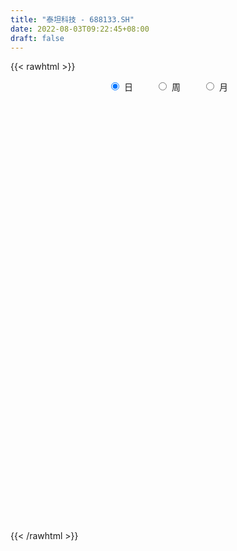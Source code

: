 ```yaml
---
title: "泰坦科技 - 688133.SH"
date: 2022-08-03T09:22:45+08:00
draft: false
---
```

{{< rawhtml >}}
    <div style="text-align: center">
        <label style="padding: 1rem;"><input style="margin-right: .5rem" type="radio" name="period" value="D" checked onclick="period_change(this)">日</label>
        <label style="padding: 1rem;"><input style="margin-right: .5rem" type="radio" name="period" value="W" onclick="period_change(this)">周</label>
        <label style="padding: 1rem;"><input style="margin-right: .5rem" type="radio" name="period" value="M" onclick="period_change(this)">月</label>
    </div>
    <div id="chart" style="height: 700px;"></div> 
    <script type="text/javascript">
        const D_v = [127684.24,75276.68,43482.13,81397.81,50562.95,55203.0,45109.19,31258.19,27812.15,21442.09,48492.81,32459.09,28977.45,23914.48,16537.49,29472.76,21190.18,14490.51,25122.73,18261.24,18624.42,13706.32,13540.6,13989.41,11407.36,16594.63,13225.19,10949.85,7510.53,7069.19,8769.16,12557.53,8395.32,10594.03,11693.26,10702.52,14780.55,10578.01,9833.04,20222.9,12832.75,8083.81,9092.75,9508.28,8067.15,12267.46,14455.11,15653.47,10656.12,9901.99,10483.35,8435.84,6006.61,5083.65,4396.97,6218.49,8107.5,8813.04,5277.53,8840.04,5889.77,4574.26,4622.53,3670.4,3406.87,3354.98,7625.73,7934.87,7144.3,5705.06,6326.52,5531.24,7694.67,9174.89,8321.37,6086.64,6033.68,6614.2,7125.68,5198.55,5880.56,3827.95,4175.34,9181.81,5911.47,5046.9,3872.9,2107.05,3002.77,5412.59,4452.62,2044.3,2839.29,2078.07,1880.55,3695.18,5396.34,3932.35,3487.24,3023.32,2174.42,2169.91,1260.45,2358.3,3489.6,1471.16,9184.64,8260.86,5468.35,4772.9,4668.9,4245.43,4453.82,2752.02,3640.41,2870.99,3242.65,3349.4,4625.73,2593.53,2160.76,6102.45,4293.92,6222.55,2942.03,5803.2,2377.16,2293.99,4694.0,3535.09,3079.53,5681.62,4038.39,4327.18,4949.93,3341.61,5385.03,8044.02,3407.28,7010.73,7372.23,7510.98,5729.32,16337.38,7125.35,7643.53,9051.87,4844.84,5249.87,5677.54,6507.22,5521.24,5630.02,10296.84,8813.35,6789.1,6174.61,6557.37,4436.87,6170.28,6319.3,5516.93,4226.77,4277.8,7460.0,6922.01,19919.41,9269.47,6912.64,5278.78,9861.78,8379.64,6217.24,5759.52,11754.29,13626.52,5704.71,6015.37,11015.28,8984.38,6099.78,8492.67,7352.38,9592.78,7165.4,6743.07,5154.13,4067.98,4275.64,3840.04,5978.1,5369.8,2833.9,3117.67,3248.26,4303.29,7753.73,4328.72,2511.12,4466.32,3404.83,4493.68,4220.23,6032.63,3870.58,4883.36,5576.74,3394.86,4794.89,3792.03,3469.06,2239.57,3558.24,6999.33,2718.29,3285.55,2786.06,2257.01,2169.22,6910.58,6184.15,4902.34,4668.0,3966.02,3701.95,5565.81,6466.15,6475.14,3209.4,2775.59,2532.06,13107.71,7162.12,5629.54,4103.34,3371.86,2463.63,2552.98,3076.52,2966.8,2789.56,6948.83,8725.94,7729.49,6438.05,7686.04,9761.41,10719.82,5760.27,9317.79,8825.05,5020.73,6284.91,14007.27,13599.8,7774.8,6005.04,4431.55,6168.15,6432.15,5295.75,9334.1,9524.29,8584.4,8567.04,6984.77,5491.8,11315.2,6899.01,6151.12,6120.11,8046.23,9070.54,6715.24,7955.66,7697.55,5708.01,5118.29,7705.92,7728.46,8540.04,3596.29,5329.57,3862.38,6341.02,3691.04,2835.06,4856.43,6720.72,6737.83,8643.1,10350.91,5200.22,4555.21,6322.36,2510.59,9542.17,10242.43,13516.09,8799.21,14027.98,8764.48,6611.35,8568.54,6585.05,10524.24,7281.21,6798.68,8341.69,7598.82,5171.77,5112.49,6675.32,9765.27,4530.4,6467.02,3106.14,1477.3,3152.5,5687.42,5873.42,4416.65,3486.01,2925.97,2349.58,2897.54,3410.59,5811.91,5817.64,10342.25,6929.74,5114.19,6984.5,6424.0,5889.37,6398.33,6165.22,7315.81,3333.6,5815.89,3273.29,3468.8,5124.04,3305.89,3522.37,4379.69,3364.82,3647.53,2524.55,3980.93,4263.21,3369.73,4344.4,6299.72,3649.52,8763.56,4909.26,6041.48,5802.2,3939.62,3816.84,4817.94,7387.08,7801.78,5024.85,2946.34,3089.01,4376.25,4161.5,5297.52,3589.75,4302.1,3725.69,2318.98,1638.24,1532.35,1891.75,2136.7,2442.55,2693.67,1357.96,1637.44,5112.63,4597.83,6632.63,6590.25,8862.29,5779.76,7330.88,5122.18,7950.77,4832.6,6005.12,5175.73,6184.19,11227.94,22668.08,9145.02,6284.37,9714.93,5383.48,7261.0,4223.08,6519.68,8720.99,3624.7,9575.81,6749.66,6036.97,3596.81,4165.88,10008.39,9443.04,8059.22,6683.06,4451.67,4876.63,4278.71,5548.71,4830.4,2581.21,3692.49,2463.23,2678.85,3497.73,6006.95,4975.2,6772.04]
const D_histogram = [0.0,-0.2782450142,-0.5720786292,-0.0599785996,0.2534511854,0.9620566889,1.7366982935,2.1271723142,1.9784003853,1.8478409189,2.6847651081,3.5860630498,4.2048923105,4.3953298843,3.9641307449,4.5863865418,4.8494442478,4.4285606512,4.0951252686,3.1864697091,1.9697732596,0.7992602865,-0.008989452,-0.7322223861,-1.5399995913,-1.7275848859,-1.6058486487,-1.5999201917,-1.7602448945,-2.0263973031,-2.4149764156,-2.029891819,-2.1071879264,-1.8266257892,-1.6641611702,-1.2371024603,0.1141685053,1.0903852706,1.6119392985,1.1538011676,0.9492198052,0.3964772185,-0.1013542215,-0.2984858491,-0.4231275355,-0.9326247886,-1.7763994644,-2.6499475288,-3.3690708156,-3.7807394694,-3.5687291657,-3.09387167,-2.8045979303,-2.4279036344,-1.9570222439,-1.363090822,-1.3722786552,-0.7462851697,-0.2606374445,0.1791884134,0.1500998629,-0.1136383184,-0.0113116153,-0.2758324549,-0.3952211292,-0.2645983936,0.4261916656,0.8635609862,0.9429730225,1.1522820319,1.5040760063,1.6425093607,2.5934768528,2.021529607,1.0654267011,0.5690893418,0.5822042794,-0.1837678855,-0.1817578863,-0.4568746722,-0.9189437205,-1.0889679605,-0.8118312939,-0.4311118643,0.0734134338,0.0552016802,-0.1258112599,-0.1840235559,-0.2447587385,0.2148659059,0.042405581,-0.0680129995,0.0438114285,0.0732678888,0.1068224513,0.4472679556,1.0881977777,0.89157456,0.3997118515,0.2658714119,-0.0596303776,-0.308096725,-0.5175258774,-0.6411895026,-0.5161671499,-0.3695623539,0.6969577104,1.6686396654,2.344258248,2.534450248,2.3695398517,1.8953194615,1.4015697295,0.7012880432,0.5767531451,0.368384438,0.9101691173,1.1424403256,1.2189032542,0.9362896529,0.932690929,0.8639962986,1.0056597443,0.5744788639,-0.0432080183,-1.0931208701,-1.3442668278,-1.8583836806,-0.6898883964,-0.4039621503,-0.2998224044,0.1272194969,0.3312845537,1.0899629141,1.7232374985,2.1999432137,3.4183455359,3.3815569019,2.9587786809,3.1397565488,2.2549125978,2.2500128019,2.5039559123,0.3311802804,-0.786746337,-0.8014876837,-0.2019464364,-0.4060058477,-0.361839182,-0.1667706885,0.6191085129,1.2240614794,1.1871621513,2.247544057,2.9132502053,4.0194798297,5.2504301257,5.4300662286,4.6673135003,4.0509746083,4.7696753172,4.5465095842,4.26849036,4.2966164161,2.3374750907,2.0119388833,-1.6550974921,-2.1808361172,-3.0791566094,-3.9660799176,-3.7571182306,-4.6314172317,-4.3228932015,-4.9507038171,-6.5813216797,-8.2154186543,-8.1971785503,-7.2327724001,-7.4286463783,-7.9346361113,-8.078573269,-7.0027871537,-5.08295863,-2.1673043176,-1.8118338295,-0.9159520345,0.2476078919,1.4771780745,2.0299973243,1.6310870091,2.6752267677,1.8526732593,1.2857674067,0.5268072466,0.4556974383,-0.2977629686,-2.2587881897,-2.5470566146,-2.8061846421,-2.2625326388,-1.6308964871,-0.3104423166,0.3323707179,0.5798142188,0.1490636763,-1.1599664403,-2.5040489186,-3.333171747,-4.5230081923,-4.8662281095,-3.9273059606,-3.2276062284,-3.3262008601,-1.8096093328,-0.7772475537,-0.959085784,-0.798960795,-0.8095116548,-0.7293586443,-1.9746314944,-2.5360438422,-3.1773418515,-2.949081709,-2.8058185119,-2.8311784373,-3.2422634954,-1.6376612411,-1.3823334704,-1.4468705162,-1.0715023814,-0.3514916027,-1.0248757625,-0.9047121084,-1.1912342733,-0.7461720649,-0.5795931751,-0.5509393768,-0.2726616427,0.2648955355,0.6515538796,0.6602250437,0.1122098573,1.0153249114,1.3628475894,1.535455686,2.0887658867,3.5355192285,3.4532150607,3.3062475669,2.8176996517,3.1974464066,3.18865621,3.4445403305,4.1966878404,4.4495449835,4.315005864,3.3956130048,2.7892814433,2.8532363804,2.320415448,1.9977850611,2.7478045064,3.2196255519,3.3312048435,2.6738633126,1.5533691109,0.7657547111,0.1816532959,-0.2319210538,-1.0046086248,-1.4681901288,-1.7116582809,-1.9568527064,-2.0971090139,-1.8524969759,-2.1665966984,-1.90582427,-2.0247717279,-2.2898215344,-1.7466483866,-1.0972758578,-0.7402644971,-1.0608834909,-1.1979656804,-0.7116781214,-0.275911941,-0.1390861351,0.3587276813,0.3290047625,-0.1881893354,-0.7919268422,-1.7029955124,-2.1392117495,-2.4013046721,-2.2025580427,-2.2194187927,-2.3450540457,-2.5658649649,-2.8901717064,-2.832648532,-2.8852727254,-2.9561189062,-2.6839576008,-2.766551153,-2.4603387404,-2.2769773966,-1.8438254601,-1.4028017425,-1.2633073788,-1.1225950898,-0.9763645286,-0.8295628303,-0.2823276584,1.0960303031,1.8420475322,2.7610695587,3.171824333,3.1765331164,3.0832647314,3.3450919289,2.8157719303,2.680464716,2.8333059163,2.501342924,2.2390611919,1.711926503,1.2052535992,0.4595270524,-0.3016241516,-1.177359239,-1.3634790597,-1.494422964,-1.6551799515,-1.8364634512,-1.5440348298,-0.6486910864,0.2146924145,0.6032233122,0.7496028713,1.2900383828,1.4399219439,1.3772721029,1.0303077061,0.7054136695,0.9464831618,1.2951968453,1.2734183147,0.8293996222,0.4554595299,-0.1431716675,-0.879007115,-1.2052424403,-1.1042898713,-0.3745987231,-0.144657292,0.7711982865,1.4800806774,2.0780525219,2.0624362063,1.6666489393,0.7017208097,0.4201382959,0.6234248509,-0.147602034,-0.0749935356,0.33959725,0.4827121237,0.7923221996,1.0663603706,1.4436201662,1.5746927284,1.7726579381,1.9821778381,1.9856040726,1.5871154001,1.2858381797,1.2517214999,1.0802193178,0.3371007658,-0.2436471327,-0.6022804364,-0.9304354266,-0.3905344934,0.2761087576,0.7198579548,1.3953064015,2.0216760401,2.028456277,1.8557003608,1.1112868802,0.4349859761,-0.1679909545,-0.459445257,-0.6803545636,-0.4865376196,0.3066148613,1.4848343525,1.8405114965,1.8869003641,1.8992650257,1.7985349663,1.739143273,1.4731530983,1.1527128691,1.3005202694,0.9850752653,1.4522986342,1.4633063141,1.2610358232,0.8051805768,0.4894134952,-0.5214704532,-1.6490161385,-2.5404807088,-2.5032923503,-2.7852207657,-2.8797247673,-2.7807814058,-2.3360759725,-1.7385900932,-1.4798596839,-1.6019126226,-1.6098830326,-1.5320508264,-1.2938137665,-1.5970110174,-1.6175960465,-1.8187636107]
const D_fast = [0.0,-0.3478062678,-0.7846595401,-0.2875541604,0.089238421,1.0383580968,2.2471742747,3.1694413739,3.5152695414,3.8466703046,5.3547857709,7.1525994751,8.8226518133,10.1119218583,10.6717554051,12.4406078374,13.9160266053,14.6022831716,15.2926291062,15.1805909739,14.4563378393,13.4856399379,12.6751428364,11.7688543057,10.5760772027,9.9565956866,9.6768697617,9.2828181708,8.6824322443,7.90968051,6.9173572935,6.7949689354,6.1908758464,6.0147815363,5.7612058627,5.8789889576,7.2588020495,8.5076151324,9.432153985,9.262466146,9.2951897349,8.8415664529,8.3183964575,8.0466433676,7.8162197972,7.073566347,5.7856918051,4.2496568586,2.6882658678,1.3314123467,0.651240359,0.3526299371,-0.0592458057,-0.2895274185,-0.3079015889,-0.0547428725,-0.4070003696,0.0324218235,0.4529101877,0.9375331489,0.9459695641,0.6538218032,0.7533206024,0.4198416491,0.2016476925,0.2661208298,1.0634588053,1.7167183725,2.0318736644,2.5292531818,3.2570661578,3.8061268523,5.4054635576,5.3388987136,4.6491524829,4.2950874591,4.4537534665,3.6418393302,3.5984098579,3.209074404,2.5172694255,2.0750031954,2.1491820385,2.422123502,2.9450021586,2.9405908251,2.72812507,2.6239068851,2.5019820178,3.0153231387,2.8534642091,2.7260423786,2.8488196638,2.8965930962,2.9568532715,3.4091157648,4.3220950314,4.3483654536,3.9564307079,3.8890581214,3.5486487374,3.2231582088,2.8843475871,2.6003865862,2.5963671515,2.650581359,3.8913408509,5.2801827222,6.5418658668,7.3656704289,7.7931449954,7.7927544707,7.649397171,7.1244374955,7.1440908837,7.027818286,7.7971452447,8.3150265344,8.6962152765,8.6476740885,8.8772480969,9.0245525411,9.4176309228,9.1300697584,8.5015808716,7.1783878023,6.5911751376,5.6124623646,6.6084855497,6.7934212583,6.8226054031,7.2814521786,7.5683383739,8.5995074628,9.6635914218,10.6902829404,12.7632716465,13.571872238,13.8887886873,14.8547056924,14.5335898908,15.0911932954,15.9711253839,13.8811448221,12.5665316205,12.3514183529,12.900472991,12.5949121179,12.548618988,12.7019948094,13.642651139,14.5536194753,14.813510685,16.435778605,17.8297973047,19.9408968864,22.4844547139,24.021607374,24.4256830208,24.8220877808,26.733207319,27.646668982,28.4357723479,29.538052508,28.1632799553,28.3407284687,24.2599177202,23.1889700658,21.5208604213,19.6424171337,18.9120992631,16.879945954,16.1077466838,14.242260114,10.9663118315,7.2783601932,5.2473056596,4.4035187098,2.3504831371,-0.1391656237,-2.3027460987,-2.9776567718,-2.3285679057,0.0452603274,-0.0522276419,0.6146661444,1.8401280438,3.4389927451,4.4993113259,4.508172763,6.2211192136,5.86173402,5.6162700191,4.9890116706,5.0318262218,4.2039250728,1.6782028043,0.7531702257,-0.2075039624,-0.2294851187,-0.0055730888,1.2372705026,1.9631762166,2.3555732721,1.9620886487,0.3630669221,-1.6070277859,-3.269443551,-5.5900320444,-7.1498089889,-7.1927133302,-7.2999151551,-8.2300600018,-7.1658708077,-6.327820917,-6.7494305934,-6.7890458031,-7.0019745765,-7.1041612272,-8.8430919509,-10.0385152592,-11.4741487315,-11.9831590162,-12.541350447,-13.2745049818,-14.4961559138,-13.3009689698,-13.3912245667,-13.8174792415,-13.709986702,-13.077848824,-14.0074519244,-14.1134662974,-14.6977970307,-14.4392778385,-14.4175972424,-14.5266782884,-14.3165659649,-13.7127849028,-13.1632380888,-12.9895106638,-13.5094733859,-12.352527104,-11.6642925286,-11.1078205105,-10.0323188381,-7.7016856892,-6.9206860918,-6.2410916939,-6.0252146962,-4.8461063396,-4.0577324837,-2.9407132806,-1.1393938105,0.2258495784,1.1700619249,1.0995723169,1.1905611162,1.9678251484,2.015108078,2.1919239564,3.6288945283,4.9056219618,5.8500024643,5.8611267615,5.1289748376,4.5327991155,3.9941110243,3.5225564112,2.498716684,1.6680876478,0.9967049254,0.2622973233,-0.4022362376,-0.6207484436,-1.4764973407,-1.6921809798,-2.3173213697,-3.1548265598,-3.0483155086,-2.6732619442,-2.5013167078,-3.0871565743,-3.523730184,-3.2153621553,-2.8485739601,-2.746519688,-2.1590239513,-2.1064956795,-2.6707371112,-3.4724563285,-4.8092738768,-5.7802930514,-6.642712142,-6.9946050233,-7.5663204714,-8.2782192358,-9.1404963962,-10.1873460644,-10.837985023,-11.6119273977,-12.421803305,-12.8206313999,-13.5948627403,-13.9037350128,-14.2896180181,-14.3174224466,-14.2270991647,-14.4034316457,-14.5433681291,-14.6412287001,-14.7018177093,-14.2251644521,-12.5727989148,-11.3662698026,-9.7569803864,-8.5532695289,-7.7544274664,-7.0768796686,-5.9787794888,-5.8041565048,-5.2693475401,-4.4081798607,-4.1148071221,-3.8173235562,-3.9164766193,-4.1218361233,-4.752680907,-5.5892381489,-6.7593130461,-7.2863026317,-7.7908522771,-8.3654042524,-9.0058036149,-9.099383701,-8.3662127291,-7.4491561246,-6.9098193988,-6.576039122,-5.7130940148,-5.2032299677,-4.921561783,-5.0109492533,-5.1594898724,-4.6817995898,-4.0092866949,-3.7127106468,-3.9493794337,-4.2094546436,-4.8438787579,-5.7994659842,-6.4270119194,-6.6021318184,-5.9660903509,-5.7723132428,-4.6636580927,-3.5847555324,-2.4672705574,-1.9672778214,-1.9464028536,-2.7359007808,-2.9124487206,-2.5533059529,-3.3612333463,-3.3073732318,-2.8078831337,-2.5440902291,-2.0363996033,-1.4957713397,-0.7576065025,-0.2328607583,0.408268936,1.1133332956,1.6131605482,1.6114507257,1.6316330502,1.9104467455,2.0089993928,1.3501560322,0.7084963505,0.1992929378,-0.3614709091,0.0807964007,0.8164668412,1.4401805271,2.4644555741,3.5962442227,4.1101385289,4.4013077029,3.9347159423,3.3671615323,2.7221868631,2.3158712463,1.9248732988,1.9970558379,2.8668620342,4.4162901135,5.2320951316,5.7502090902,6.2373900083,6.5862936904,6.9616878153,7.0639859153,7.0317239034,7.5046613709,7.4354851832,8.2657832106,8.642617469,8.755605934,8.5010458317,8.3076321239,7.1663805623,5.6265808423,4.0999960949,3.5113613657,2.5331277589,1.7186925655,1.1224405756,0.9831270157,1.1459653717,1.0347308601,0.5121997657,0.1017585975,-0.2034219029,-0.2886382846,-0.9910882899,-1.4160723306,-2.0719307975]
const D_slow = [0.0,-0.0695612536,-0.2125809109,-0.2275755608,-0.1642127644,0.0763014078,0.5104759812,1.0422690597,1.5368691561,1.9988293858,2.6700206628,3.5665364253,4.6177595029,5.716591974,6.7076246602,7.8542212956,9.0665823576,10.1737225204,11.1975038375,11.9941212648,12.4865645797,12.6863796513,12.6841322883,12.5010766918,12.116076794,11.6841805725,11.2827184104,10.8827383624,10.4426771388,9.936077813,9.3323337091,8.8248607544,8.2980637728,7.8414073255,7.4253670329,7.1160914179,7.1446335442,7.4172298618,7.8202146865,8.1086649784,8.3459699297,8.4450892343,8.4197506789,8.3451292167,8.2393473328,8.0061911356,7.5620912695,6.8996043873,6.0573366834,5.1121518161,4.2199695247,3.4465016072,2.7453521246,2.138376216,1.649120655,1.3083479495,0.9652782857,0.7787069933,0.7135476321,0.7583447355,0.7958697012,0.7674601216,0.7646322178,0.695674104,0.5968688217,0.5307192233,0.6372671397,0.8531573863,1.0889006419,1.3769711499,1.7529901515,2.1636174916,2.8119867048,3.3173691066,3.5837257819,3.7259981173,3.8715491871,3.8256072158,3.7801677442,3.6659490762,3.436213146,3.1639711559,2.9610133324,2.8532353663,2.8715887248,2.8853891448,2.8539363299,2.8079304409,2.7467407563,2.8004572328,2.811058628,2.7940553781,2.8050082353,2.8233252075,2.8500308203,2.9618478092,3.2338972536,3.4567908936,3.5567188565,3.6231867095,3.608279115,3.5312549338,3.4018734644,3.2415760888,3.1125343013,3.0201437129,3.1943831405,3.6115430568,4.1976076188,4.8312201808,5.4236051437,5.8974350091,6.2478274415,6.4231494523,6.5673377386,6.6594338481,6.8869761274,7.1725862088,7.4773120223,7.7113844356,7.9445571678,8.1605562425,8.4119711785,8.5555908945,8.5447888899,8.2715086724,7.9354419654,7.4708460453,7.2983739462,7.1973834086,7.1224278075,7.1542326817,7.2370538201,7.5095445487,7.9403539233,8.4903397267,9.3449261107,10.1903153361,10.9300100064,11.7149491436,12.278677293,12.8411804935,13.4671694716,13.5499645417,13.3532779575,13.1529060365,13.1024194274,13.0009179655,12.91045817,12.8687654979,13.0235426261,13.329557996,13.6263485338,14.188234548,14.9165470994,15.9214170568,17.2340245882,18.5915411453,19.7583695204,20.7711131725,21.9635320018,23.1001593979,24.1672819879,25.2414360919,25.8258048646,26.3287895854,25.9150152124,25.369806183,24.6000170307,23.6084970513,22.6692174937,21.5113631857,20.4306398853,19.1929639311,17.5476335111,15.4937788476,13.44448421,11.6362911099,9.7791295154,7.7954704876,5.7758271703,4.0251303819,2.7543907244,2.212564645,1.7596061876,1.530618179,1.5925201519,1.9618146706,2.4693140016,2.8770857539,3.5458924458,4.0090607607,4.3305026123,4.462204424,4.5761287836,4.5016880414,3.936990994,3.3002268403,2.5986806798,2.0330475201,1.6253233983,1.5477128192,1.6308054987,1.7757590534,1.8130249724,1.5230333624,0.8970211327,0.063728196,-1.0670238521,-2.2835808795,-3.2654073696,-4.0723089267,-4.9038591417,-5.3562614749,-5.5505733633,-5.7903448093,-5.9900850081,-6.1924629218,-6.3748025829,-6.8684604565,-7.502471417,-8.2968068799,-9.0340773072,-9.7355319352,-10.4433265445,-11.2538924183,-11.6633077286,-12.0088910962,-12.3706087253,-12.6384843206,-12.7263572213,-12.9825761619,-13.208754189,-13.5065627574,-13.6931057736,-13.8380040674,-13.9757389116,-14.0439043222,-13.9776804383,-13.8147919684,-13.6497357075,-13.6216832432,-13.3678520153,-13.027140118,-12.6432761965,-12.1210847248,-11.2372049177,-10.3739011525,-9.5473392608,-8.8429143479,-8.0435527462,-7.2463886937,-6.3852536111,-5.336081651,-4.2236954051,-3.1449439391,-2.2960406879,-1.5987203271,-0.885411232,-0.30530737,0.1941388953,0.8810900219,1.6859964099,2.5187976208,3.1872634489,3.5756057267,3.7670444044,3.8124577284,3.7544774649,3.5033253088,3.1362777766,2.7083632063,2.2191500297,1.6948727763,1.2317485323,0.6900993577,0.2136432902,-0.2925496418,-0.8650050254,-1.301667122,-1.5759860865,-1.7610522107,-2.0262730835,-2.3257645036,-2.5036840339,-2.5726620192,-2.6074335529,-2.5177516326,-2.435500442,-2.4825477758,-2.6805294864,-3.1062783644,-3.6410813018,-4.2414074699,-4.7920469805,-5.3469016787,-5.9331651901,-6.5746314313,-7.297174358,-8.005336491,-8.7266546723,-9.4656843989,-10.1366737991,-10.8283115873,-11.4433962724,-12.0126406215,-12.4735969866,-12.8242974222,-13.1401242669,-13.4207730393,-13.6648641715,-13.8722548791,-13.9428367937,-13.6688292179,-13.2083173348,-12.5180499452,-11.7250938619,-10.9309605828,-10.1601444,-9.3238714177,-8.6199284352,-7.9498122561,-7.2414857771,-6.6161500461,-6.0563847481,-5.6284031223,-5.3270897225,-5.2122079594,-5.2876139973,-5.5819538071,-5.922823572,-6.296429313,-6.7102243009,-7.1693401637,-7.5553488712,-7.7175216427,-7.6638485391,-7.5130427111,-7.3256419932,-7.0031323976,-6.6431519116,-6.2988338859,-6.0412569593,-5.864903542,-5.6282827515,-5.3044835402,-4.9861289615,-4.778779056,-4.6649141735,-4.7007070904,-4.9204588691,-5.2217694792,-5.497841947,-5.5914916278,-5.6276559508,-5.4348563792,-5.0648362098,-4.5453230793,-4.0297140278,-3.6130517929,-3.4376215905,-3.3325870165,-3.1767308038,-3.2136313123,-3.2323796962,-3.1474803837,-3.0268023528,-2.8287218029,-2.5621317103,-2.2012266687,-1.8075534866,-1.3643890021,-0.8688445426,-0.3724435244,0.0243353256,0.3457948705,0.6587252455,0.928780075,1.0130552664,0.9521434832,0.8015733742,0.5689645175,0.4713308941,0.5403580835,0.7203225723,1.0691491726,1.5745681826,2.0816822519,2.5456073421,2.8234290621,2.9321755562,2.8901778176,2.7753165033,2.6052278624,2.4835934575,2.5602471728,2.931455761,3.3915836351,3.8633087261,4.3381249826,4.7877587241,5.2225445424,5.590832817,5.8790110342,6.2041411016,6.4504099179,6.8134845764,7.179311155,7.4945701108,7.695865255,7.8182186288,7.6878510155,7.2755969808,6.6404768036,6.0146537161,5.3183485246,4.5984173328,3.9032219814,3.3192029882,2.8845554649,2.5145905439,2.1141123883,1.7116416301,1.3286289235,1.0051754819,0.6059227275,0.2015237159,-0.2531671868]
const D_data = [['2020-10-30', 63.38, 66.06, 63.0, 72.88],['2020-11-02', 64.51, 61.7, 60.58, 69.8],['2020-11-03', 60.0, 59.59, 57.52, 61.5],['2020-11-04', 60.33, 70.0, 60.33, 70.0],['2020-11-05', 69.5, 69.8, 67.9, 71.97],['2020-11-06', 70.1, 78.01, 68.3, 79.5],['2020-11-09', 81.0, 83.99, 79.88, 88.99],['2020-11-10', 81.0, 84.0, 80.5, 87.99],['2020-11-11', 83.0, 79.73, 78.0, 84.14],['2020-11-12', 79.93, 80.99, 76.66, 82.12],['2020-11-13', 82.28, 97.19, 82.28, 97.19],['2020-11-16', 97.22, 105.68, 97.22, 110.88],['2020-11-17', 105.77, 109.98, 101.9, 111.96],['2020-11-18', 112.0, 111.0, 105.17, 122.0],['2020-11-19', 107.06, 106.8, 103.5, 111.54],['2020-11-20', 106.19, 125.0, 106.19, 128.0],['2020-11-23', 125.9, 127.9, 116.0, 131.19],['2020-11-24', 126.0, 124.0, 120.58, 126.32],['2020-11-25', 122.5, 128.0, 120.12, 140.41],['2020-11-26', 129.97, 122.0, 116.66, 130.8],['2020-11-27', 121.99, 116.19, 110.12, 121.99],['2020-11-30', 113.57, 113.2, 109.0, 116.99],['2020-12-01', 113.0, 114.5, 109.08, 117.99],['2020-12-02', 113.5, 112.91, 108.87, 114.98],['2020-12-03', 110.84, 108.54, 107.01, 111.9],['2020-12-04', 108.54, 114.0, 108.35, 119.2],['2020-12-07', 112.99, 118.0, 106.8, 119.65],['2020-12-08', 117.5, 117.19, 114.3, 124.96],['2020-12-09', 117.89, 114.86, 112.94, 117.89],['2020-12-10', 112.0, 112.31, 112.0, 119.96],['2020-12-11', 110.0, 108.59, 107.6, 113.87],['2020-12-14', 108.87, 117.79, 105.48, 118.37],['2020-12-15', 117.1, 112.39, 112.21, 117.7],['2020-12-16', 111.8, 117.0, 110.5, 121.21],['2020-12-17', 117.9, 116.41, 115.01, 121.8],['2020-12-18', 114.0, 121.2, 114.0, 123.88],['2020-12-21', 121.33, 138.18, 121.33, 139.99],['2020-12-22', 137.5, 141.32, 133.0, 142.0],['2020-12-23', 141.99, 141.86, 136.88, 144.85],['2020-12-24', 141.8, 132.0, 119.22, 151.92],['2020-12-25', 126.02, 135.4, 126.02, 137.0],['2020-12-28', 135.35, 130.72, 126.33, 138.0],['2020-12-29', 133.98, 129.88, 123.21, 137.95],['2020-12-30', 129.82, 132.8, 126.1, 136.0],['2020-12-31', 130.7, 133.73, 130.0, 139.03],['2021-01-04', 135.92, 127.8, 126.15, 135.93],['2021-01-05', 125.28, 119.96, 115.0, 128.9],['2021-01-06', 121.16, 114.18, 112.51, 121.3],['2021-01-07', 115.0, 110.3, 110.1, 117.99],['2021-01-08', 110.9, 109.01, 108.88, 114.19],['2021-01-11', 109.4, 114.0, 107.0, 114.0],['2021-01-12', 114.0, 117.03, 114.0, 121.85],['2021-01-13', 115.56, 114.85, 113.0, 121.0],['2021-01-14', 114.85, 116.0, 107.0, 116.63],['2021-01-15', 114.09, 117.99, 111.0, 119.06],['2021-01-18', 120.0, 121.3, 118.02, 126.8],['2021-01-19', 122.88, 114.39, 113.64, 122.88],['2021-01-20', 113.77, 123.3, 113.33, 123.5],['2021-01-21', 123.19, 124.26, 120.0, 126.68],['2021-01-22', 124.2, 126.27, 116.96, 126.45],['2021-01-25', 125.61, 121.75, 120.58, 127.0],['2021-01-26', 121.68, 118.14, 115.63, 121.68],['2021-01-27', 119.97, 122.35, 114.0, 123.77],['2021-01-28', 118.7, 117.3, 117.06, 121.76],['2021-01-29', 119.6, 117.9, 115.27, 122.0],['2021-02-01', 117.5, 120.88, 115.11, 121.9],['2021-02-02', 121.5, 130.28, 120.1, 135.0],['2021-02-03', 129.0, 130.79, 128.0, 137.77],['2021-02-04', 128.1, 128.57, 123.1, 130.49],['2021-02-05', 125.88, 132.0, 125.88, 136.88],['2021-02-08', 131.0, 136.6, 126.0, 136.6],['2021-02-09', 138.88, 136.8, 133.67, 141.0],['2021-02-10', 136.0, 152.0, 134.13, 152.16],['2021-02-18', 150.98, 136.23, 134.2, 151.89],['2021-02-19', 135.98, 129.0, 123.95, 136.49],['2021-02-22', 130.98, 132.0, 126.0, 139.59],['2021-02-23', 131.65, 138.08, 128.0, 142.0],['2021-02-24', 137.59, 126.98, 126.51, 141.5],['2021-02-25', 129.29, 134.93, 128.8, 141.41],['2021-02-26', 131.99, 130.99, 127.02, 137.37],['2021-03-01', 131.09, 126.6, 124.5, 132.5],['2021-03-02', 126.0, 128.21, 125.27, 131.65],['2021-03-03', 128.21, 133.78, 127.61, 136.36],['2021-03-04', 131.36, 136.78, 128.7, 137.8],['2021-03-05', 136.78, 141.0, 130.0, 142.45],['2021-03-08', 144.0, 136.23, 135.1, 144.74],['2021-03-09', 137.97, 134.03, 130.12, 139.2],['2021-03-10', 135.0, 135.2, 131.01, 137.99],['2021-03-11', 138.15, 135.07, 133.07, 138.15],['2021-03-12', 138.0, 143.06, 133.34, 144.44],['2021-03-15', 142.71, 136.42, 136.38, 146.01],['2021-03-16', 136.78, 136.82, 135.0, 137.98],['2021-03-17', 136.82, 140.0, 133.33, 140.33],['2021-03-18', 138.14, 139.8, 138.14, 142.33],['2021-03-19', 139.47, 140.5, 137.47, 143.79],['2021-03-22', 141.68, 146.0, 138.35, 149.66],['2021-03-23', 145.0, 153.49, 145.0, 157.0],['2021-03-24', 152.61, 145.47, 145.33, 153.88],['2021-03-25', 144.0, 140.92, 139.0, 149.6],['2021-03-26', 140.99, 144.49, 140.18, 147.0],['2021-03-29', 143.11, 141.44, 140.75, 145.5],['2021-03-30', 140.88, 141.21, 140.18, 146.05],['2021-03-31', 141.2, 140.62, 138.97, 143.4],['2021-04-01', 139.31, 140.8, 137.68, 141.51],['2021-04-02', 139.5, 143.91, 139.5, 149.77],['2021-04-06', 144.98, 145.0, 142.52, 145.99],['2021-04-07', 145.99, 160.4, 145.02, 160.4],['2021-04-08', 160.28, 166.18, 158.0, 170.0],['2021-04-09', 167.79, 169.11, 161.99, 169.9],['2021-04-12', 169.34, 167.98, 165.77, 172.46],['2021-04-13', 162.57, 166.3, 162.57, 171.57],['2021-04-14', 168.79, 163.21, 163.0, 171.93],['2021-04-15', 162.35, 162.53, 159.88, 165.13],['2021-04-16', 160.85, 158.45, 158.0, 163.8],['2021-04-19', 160.0, 164.87, 156.1, 167.49],['2021-04-20', 163.31, 164.24, 162.14, 170.88],['2021-04-21', 164.24, 176.03, 163.32, 177.3],['2021-04-22', 177.0, 176.08, 172.0, 179.99],['2021-04-23', 176.08, 176.96, 175.0, 184.79],['2021-04-26', 175.61, 173.85, 171.41, 182.54],['2021-04-27', 169.99, 178.44, 169.99, 180.0],['2021-04-28', 177.2, 179.3, 153.81, 182.39],['2021-04-29', 177.0, 184.07, 177.0, 188.88],['2021-04-30', 183.18, 177.95, 174.99, 186.49],['2021-05-06', 176.0, 174.2, 173.6, 181.16],['2021-05-07', 174.5, 165.0, 165.0, 176.91],['2021-05-10', 165.24, 171.66, 163.23, 171.99],['2021-05-11', 171.0, 166.1, 166.01, 172.06],['2021-05-12', 164.0, 189.0, 163.0, 189.94],['2021-05-13', 185.2, 182.48, 181.34, 190.5],['2021-05-14', 182.5, 182.0, 178.95, 184.51],['2021-05-17', 183.0, 188.44, 181.01, 193.68],['2021-05-18', 189.38, 188.57, 186.0, 194.89],['2021-05-19', 189.8, 199.76, 187.0, 202.01],['2021-05-20', 198.0, 204.2, 197.78, 212.87],['2021-05-21', 204.99, 208.0, 200.23, 211.6],['2021-05-24', 211.11, 225.43, 202.0, 225.5],['2021-05-25', 227.0, 217.03, 210.4, 232.5],['2021-05-26', 214.99, 215.0, 212.5, 219.49],['2021-05-27', 215.2, 225.98, 208.38, 232.98],['2021-05-28', 223.7, 214.59, 209.0, 233.0],['2021-05-31', 217.0, 226.81, 211.16, 228.88],['2021-06-01', 230.0, 234.52, 225.05, 240.39],['2021-06-02', 234.6, 201.96, 198.15, 236.01],['2021-06-03', 203.9, 207.99, 195.58, 210.2],['2021-06-04', 207.6, 220.0, 206.94, 225.0],['2021-06-07', 219.8, 230.76, 217.8, 236.8],['2021-06-08', 232.44, 223.38, 220.7, 233.95],['2021-06-09', 226.93, 227.6, 219.0, 232.0],['2021-06-10', 228.06, 231.77, 219.3, 234.5],['2021-06-11', 231.77, 243.87, 229.0, 248.5],['2021-06-15', 245.0, 248.0, 240.0, 251.0],['2021-06-16', 248.0, 244.39, 236.0, 251.0],['2021-06-17', 245.0, 264.29, 244.25, 269.99],['2021-06-18', 264.95, 268.18, 261.1, 280.25],['2021-06-21', 268.91, 283.5, 265.18, 287.5],['2021-06-22', 283.8, 297.5, 277.11, 300.0],['2021-06-23', 297.81, 295.0, 285.0, 300.26],['2021-06-24', 299.0, 288.4, 286.5, 299.0],['2021-06-25', 287.43, 292.89, 280.0, 298.78],['2021-06-28', 292.0, 316.5, 290.14, 318.0],['2021-06-29', 315.63, 313.0, 306.49, 328.75],['2021-06-30', 315.35, 317.87, 314.0, 330.0],['2021-07-01', 320.0, 328.0, 306.0, 334.98],['2021-07-02', 326.41, 304.16, 304.0, 327.98],['2021-07-05', 303.0, 323.91, 299.22, 331.97],['2021-07-06', 323.91, 275.06, 260.31, 325.5],['2021-07-07', 273.5, 305.18, 273.5, 310.0],['2021-07-08', 304.05, 298.1, 296.0, 319.0],['2021-07-09', 293.83, 294.01, 287.17, 307.77],['2021-07-12', 299.5, 306.11, 276.31, 307.0],['2021-07-13', 308.14, 290.51, 290.0, 309.9],['2021-07-14', 289.2, 303.2, 282.78, 308.0],['2021-07-15', 299.12, 289.7, 286.01, 300.76],['2021-07-16', 289.7, 268.99, 265.0, 290.2],['2021-07-19', 267.5, 256.5, 246.0, 272.85],['2021-07-20', 256.64, 268.3, 254.02, 269.88],['2021-07-21', 269.95, 278.42, 263.49, 281.97],['2021-07-22', 277.34, 261.6, 253.29, 277.34],['2021-07-23', 251.35, 250.89, 244.0, 266.77],['2021-07-26', 245.0, 248.2, 236.0, 258.88],['2021-07-27', 249.96, 260.66, 246.91, 276.0],['2021-07-28', 258.0, 275.0, 250.0, 285.0],['2021-07-29', 275.1, 298.05, 271.78, 300.0],['2021-07-30', 297.0, 273.52, 271.28, 302.8],['2021-08-02', 271.0, 282.83, 259.8, 288.8],['2021-08-03', 281.0, 291.73, 271.03, 296.67],['2021-08-04', 289.98, 300.0, 286.0, 301.66],['2021-08-05', 291.11, 298.08, 288.0, 311.96],['2021-08-06', 302.0, 288.42, 282.24, 307.14],['2021-08-09', 285.6, 310.45, 282.0, 313.87],['2021-08-10', 318.8, 290.01, 285.1, 318.8],['2021-08-11', 285.62, 291.3, 280.01, 294.33],['2021-08-12', 285.01, 286.65, 282.13, 290.99],['2021-08-13', 285.91, 294.06, 280.01, 298.0],['2021-08-16', 294.05, 283.98, 276.8, 295.0],['2021-08-17', 285.0, 261.05, 260.01, 287.68],['2021-08-18', 260.93, 274.5, 260.93, 275.28],['2021-08-19', 271.17, 271.65, 265.69, 276.62],['2021-08-20', 268.0, 280.78, 258.0, 281.5],['2021-08-23', 280.68, 283.77, 271.75, 289.9],['2021-08-24', 278.85, 297.15, 278.85, 303.85],['2021-08-25', 298.0, 294.22, 277.46, 299.5],['2021-08-26', 290.0, 292.29, 285.0, 305.0],['2021-08-27', 290.73, 283.84, 281.03, 299.47],['2021-08-30', 281.36, 267.94, 262.37, 283.5],['2021-08-31', 266.8, 259.0, 253.02, 269.99],['2021-09-01', 258.06, 257.28, 250.0, 259.9],['2021-09-02', 254.88, 244.05, 241.23, 260.34],['2021-09-03', 240.0, 246.49, 239.0, 253.92],['2021-09-06', 250.5, 260.25, 242.89, 265.86],['2021-09-07', 259.31, 258.3, 255.84, 270.0],['2021-09-08', 262.9, 246.65, 243.39, 263.0],['2021-09-09', 244.5, 267.95, 243.5, 270.0],['2021-09-10', 267.75, 266.98, 260.84, 272.0],['2021-09-13', 267.37, 252.56, 250.0, 269.88],['2021-09-14', 253.64, 255.24, 248.56, 268.88],['2021-09-15', 254.47, 251.99, 248.37, 258.95],['2021-09-16', 251.0, 251.8, 241.0, 253.99],['2021-09-17', 244.11, 229.99, 229.99, 254.05],['2021-09-22', 229.0, 230.82, 227.69, 240.0],['2021-09-23', 231.74, 223.13, 223.0, 235.4],['2021-09-24', 223.75, 229.21, 221.49, 232.9],['2021-09-27', 229.23, 225.5, 223.03, 232.58],['2021-09-28', 223.0, 220.0, 217.0, 227.76],['2021-09-29', 218.66, 209.99, 207.0, 222.98],['2021-09-30', 208.58, 234.9, 208.58, 239.96],['2021-10-08', 236.02, 220.13, 215.31, 245.79],['2021-10-11', 216.0, 213.76, 212.2, 224.61],['2021-10-12', 209.0, 217.32, 209.0, 218.79],['2021-10-13', 212.01, 222.23, 212.01, 224.97],['2021-10-14', 223.88, 202.5, 196.31, 224.36],['2021-10-15', 200.79, 208.3, 196.08, 214.0],['2021-10-18', 209.1, 200.0, 197.5, 211.69],['2021-10-19', 202.23, 206.88, 196.54, 207.9],['2021-10-20', 207.4, 202.55, 199.46, 207.88],['2021-10-21', 200.01, 198.91, 196.0, 203.6],['2021-10-22', 201.79, 200.54, 194.7, 202.3],['2021-10-25', 204.0, 204.0, 201.85, 211.0],['2021-10-26', 202.78, 203.0, 196.25, 206.43],['2021-10-27', 202.78, 197.9, 197.43, 203.23],['2021-10-28', 202.5, 187.82, 183.01, 203.33],['2021-10-29', 189.8, 205.5, 187.82, 206.8],['2021-11-01', 205.5, 201.0, 194.99, 205.5],['2021-11-02', 202.8, 199.55, 198.15, 204.57],['2021-11-03', 201.4, 205.98, 200.0, 207.6],['2021-11-04', 207.98, 223.2, 205.1, 226.5],['2021-11-05', 224.16, 209.0, 207.9, 224.17],['2021-11-08', 209.55, 208.86, 202.18, 214.0],['2021-11-09', 208.86, 204.0, 201.59, 209.99],['2021-11-10', 205.0, 215.8, 204.14, 216.35],['2021-11-11', 214.0, 213.41, 212.02, 216.88],['2021-11-12', 213.58, 219.09, 212.13, 224.95],['2021-11-15', 216.69, 230.28, 214.5, 236.0],['2021-11-16', 223.6, 229.54, 220.0, 234.8],['2021-11-17', 228.0, 228.0, 221.4, 229.77],['2021-11-18', 225.5, 218.01, 217.88, 227.8],['2021-11-19', 217.8, 220.0, 213.81, 226.5],['2021-11-22', 218.5, 229.02, 218.33, 236.0],['2021-11-23', 233.5, 222.26, 218.88, 234.4],['2021-11-24', 222.1, 224.3, 217.54, 227.86],['2021-11-25', 225.0, 240.89, 219.13, 243.0],['2021-11-26', 237.88, 243.3, 236.26, 247.68],['2021-11-29', 241.02, 243.3, 237.0, 252.0],['2021-11-30', 245.5, 235.0, 232.0, 246.24],['2021-12-01', 232.1, 226.55, 224.24, 234.5],['2021-12-02', 225.0, 227.0, 225.0, 233.9],['2021-12-03', 211.0, 226.75, 209.0, 233.9],['2021-12-06', 232.98, 226.7, 223.54, 233.0],['2021-12-07', 224.43, 219.0, 216.0, 233.84],['2021-12-08', 218.59, 219.0, 215.2, 222.21],['2021-12-09', 217.0, 218.98, 217.0, 225.0],['2021-12-10', 217.02, 216.51, 214.1, 221.5],['2021-12-13', 218.2, 215.43, 212.75, 220.88],['2021-12-14', 218.0, 219.16, 214.51, 222.04],['2021-12-15', 219.5, 210.49, 209.0, 221.0],['2021-12-16', 211.0, 215.98, 211.0, 220.78],['2021-12-17', 215.7, 210.02, 209.26, 215.79],['2021-12-20', 209.54, 205.33, 201.2, 213.0],['2021-12-21', 204.5, 214.44, 204.5, 216.26],['2021-12-22', 216.98, 217.66, 211.79, 220.2],['2021-12-23', 217.0, 215.75, 211.91, 219.36],['2021-12-24', 213.22, 206.36, 205.63, 215.79],['2021-12-27', 204.5, 206.2, 204.01, 212.55],['2021-12-28', 206.35, 213.85, 206.0, 214.5],['2021-12-29', 215.94, 214.96, 210.98, 218.33],['2021-12-30', 213.0, 212.23, 209.2, 215.5],['2021-12-31', 212.23, 218.2, 212.23, 218.7],['2022-01-04', 217.1, 212.78, 210.0, 225.0],['2022-01-05', 212.78, 204.89, 203.8, 214.98],['2022-01-06', 203.01, 200.0, 197.63, 207.0],['2022-01-07', 199.77, 190.62, 188.4, 203.54],['2022-01-10', 187.0, 190.89, 183.0, 192.98],['2022-01-11', 189.39, 188.79, 187.15, 196.48],['2022-01-12', 190.85, 191.9, 185.04, 196.0],['2022-01-13', 191.85, 187.19, 186.22, 191.85],['2022-01-14', 186.14, 182.8, 180.0, 186.36],['2022-01-17', 181.82, 177.8, 174.09, 183.24],['2022-01-18', 177.0, 171.84, 169.88, 177.8],['2022-01-19', 174.33, 172.51, 170.17, 176.77],['2022-01-20', 174.55, 167.65, 166.0, 174.99],['2022-01-21', 167.7, 163.44, 160.0, 167.7],['2022-01-24', 163.44, 164.62, 160.84, 166.0],['2022-01-25', 161.33, 157.0, 156.63, 164.0],['2022-01-26', 161.71, 158.79, 155.34, 161.71],['2022-01-27', 160.4, 155.0, 153.06, 163.52],['2022-01-28', 155.0, 156.4, 149.0, 161.56],['2022-02-07', 161.53, 155.76, 153.9, 161.53],['2022-02-08', 156.93, 150.63, 147.0, 156.93],['2022-02-09', 151.23, 148.55, 146.33, 152.98],['2022-02-10', 147.0, 146.62, 145.21, 149.88],['2022-02-11', 145.83, 144.73, 141.25, 145.89],['2022-02-14', 147.97, 149.2, 144.52, 152.45],['2022-02-15', 147.85, 163.2, 147.85, 163.86],['2022-02-16', 163.49, 160.3, 160.01, 165.0],['2022-02-17', 160.8, 167.0, 159.87, 169.39],['2022-02-18', 164.15, 164.89, 162.36, 168.8],['2022-02-21', 164.0, 161.86, 161.16, 165.66],['2022-02-22', 161.0, 161.4, 158.2, 162.83],['2022-02-23', 161.1, 167.5, 161.0, 172.87],['2022-02-24', 167.0, 158.05, 155.35, 167.01],['2022-02-25', 160.0, 162.21, 160.0, 168.88],['2022-02-28', 162.46, 167.0, 161.02, 167.36],['2022-03-01', 169.88, 161.59, 160.7, 169.88],['2022-03-02', 161.0, 161.85, 158.28, 162.41],['2022-03-03', 162.85, 157.14, 155.73, 162.85],['2022-03-04', 156.25, 154.98, 152.9, 161.81],['2022-03-07', 148.31, 148.5, 145.66, 154.95],['2022-03-08', 148.43, 143.53, 141.41, 151.58],['2022-03-09', 144.2, 136.28, 130.0, 145.44],['2022-03-10', 139.0, 140.2, 138.26, 145.87],['2022-03-11', 135.28, 138.01, 132.29, 139.8],['2022-03-14', 137.4, 134.65, 134.65, 142.71],['2022-03-15', 136.13, 131.07, 129.81, 136.13],['2022-03-16', 132.38, 134.9, 126.0, 135.59],['2022-03-17', 134.9, 143.71, 134.9, 147.31],['2022-03-18', 142.85, 146.81, 138.1, 148.0],['2022-03-21', 144.6, 143.5, 140.01, 145.72],['2022-03-22', 142.28, 141.4, 139.45, 143.42],['2022-03-23', 141.89, 148.0, 140.01, 150.49],['2022-03-24', 148.9, 145.1, 141.58, 148.9],['2022-03-25', 146.98, 142.88, 140.5, 147.0],['2022-03-28', 140.0, 138.29, 134.5, 140.03],['2022-03-29', 139.13, 136.59, 136.02, 139.93],['2022-03-30', 137.99, 143.3, 136.13, 143.38],['2022-03-31', 142.54, 146.37, 141.21, 149.73],['2022-04-01', 145.88, 142.91, 140.2, 145.88],['2022-04-06', 142.91, 136.5, 136.0, 142.91],['2022-04-07', 136.4, 135.0, 131.63, 138.69],['2022-04-08', 133.2, 129.0, 128.2, 135.0],['2022-04-11', 127.99, 122.56, 121.0, 129.35],['2022-04-12', 122.57, 123.25, 119.25, 123.99],['2022-04-13', 123.24, 126.3, 119.55, 128.65],['2022-04-14', 126.5, 135.05, 123.4, 138.34],['2022-04-15', 134.0, 130.38, 128.99, 134.0],['2022-04-18', 130.1, 141.55, 127.61, 143.61],['2022-04-19', 140.08, 143.52, 140.06, 147.5],['2022-04-20', 140.6, 146.42, 140.6, 148.5],['2022-04-21', 145.66, 141.36, 138.58, 145.66],['2022-04-22', 139.98, 136.43, 135.22, 141.18],['2022-04-25', 135.1, 126.05, 126.02, 136.0],['2022-04-26', 126.21, 131.2, 125.34, 138.98],['2022-04-27', 129.92, 137.02, 122.93, 138.7],['2022-04-28', 132.08, 123.0, 122.0, 132.87],['2022-04-29', 122.8, 131.13, 121.2, 132.63],['2022-05-05', 132.12, 136.39, 127.0, 138.29],['2022-05-06', 133.06, 134.39, 130.75, 137.97],['2022-05-09', 134.23, 137.8, 132.67, 142.5],['2022-05-10', 137.8, 139.3, 133.51, 142.3],['2022-05-11', 144.63, 143.03, 141.14, 145.5],['2022-05-12', 144.69, 142.25, 140.18, 144.75],['2022-05-13', 145.22, 145.1, 142.7, 147.9],['2022-05-16', 147.0, 147.7, 145.72, 155.63],['2022-05-17', 146.81, 147.2, 143.77, 149.0],['2022-05-18', 144.6, 142.5, 142.33, 147.61],['2022-05-19', 142.0, 143.0, 141.13, 144.47],['2022-05-20', 143.5, 146.53, 143.1, 149.62],['2022-05-23', 145.99, 145.3, 142.58, 146.69],['2022-05-24', 145.2, 136.36, 136.3, 145.2],['2022-05-25', 134.0, 134.98, 131.46, 137.85],['2022-05-26', 134.99, 135.0, 131.0, 136.04],['2022-05-27', 134.0, 133.0, 132.01, 140.26],['2022-05-30', 133.48, 144.0, 129.88, 145.0],['2022-05-31', 144.01, 148.89, 141.02, 153.0],['2022-06-01', 149.07, 149.6, 147.0, 157.3],['2022-06-02', 149.6, 156.52, 148.04, 157.51],['2022-06-06', 157.01, 161.0, 156.0, 164.3],['2022-06-07', 159.0, 156.84, 154.57, 160.18],['2022-06-08', 156.0, 156.03, 150.52, 158.49],['2022-06-09', 156.15, 147.95, 147.63, 156.7],['2022-06-10', 146.33, 145.98, 144.0, 148.79],['2022-06-13', 145.0, 143.95, 143.35, 147.56],['2022-06-14', 144.47, 145.58, 141.56, 147.0],['2022-06-15', 145.07, 145.0, 142.52, 150.33],['2022-06-16', 145.11, 150.02, 145.11, 151.0],['2022-06-17', 149.57, 160.5, 149.0, 161.2],['2022-06-20', 161.99, 171.79, 160.52, 174.5],['2022-06-21', 166.76, 167.43, 165.37, 171.59],['2022-06-22', 166.94, 166.66, 164.5, 169.9],['2022-06-23', 166.12, 168.5, 163.5, 170.35],['2022-06-24', 167.99, 168.98, 167.05, 174.7],['2022-06-27', 169.0, 171.2, 163.92, 173.92],['2022-06-28', 171.8, 169.79, 164.08, 171.8],['2022-06-29', 168.0, 169.39, 165.0, 173.5],['2022-06-30', 165.98, 176.64, 165.98, 181.91],['2022-07-01', 176.64, 172.2, 170.87, 178.73],['2022-07-04', 170.23, 184.35, 168.02, 187.0],['2022-07-05', 184.3, 182.1, 180.64, 187.58],['2022-07-06', 183.99, 181.05, 177.0, 189.98],['2022-07-07', 181.5, 178.0, 176.02, 182.86],['2022-07-08', 178.0, 179.29, 175.5, 181.79],['2022-07-11', 176.0, 168.07, 166.5, 177.0],['2022-07-12', 169.12, 161.0, 160.62, 169.12],['2022-07-13', 159.0, 157.79, 156.0, 163.5],['2022-07-14', 154.01, 165.99, 154.01, 168.33],['2022-07-15', 165.99, 160.01, 159.52, 167.77],['2022-07-18', 159.99, 159.77, 155.0, 162.17],['2022-07-19', 159.77, 160.54, 158.59, 164.59],['2022-07-20', 160.54, 164.81, 160.54, 168.87],['2022-07-21', 164.81, 168.36, 164.0, 173.81],['2022-07-22', 168.0, 165.53, 163.88, 169.79],['2022-07-25', 165.53, 160.22, 159.88, 167.67],['2022-07-26', 159.61, 160.28, 158.3, 163.0],['2022-07-27', 159.02, 160.5, 158.0, 164.02],['2022-07-28', 163.69, 162.4, 160.88, 166.0],['2022-07-29', 162.96, 154.39, 151.31, 162.96],['2022-08-01', 152.57, 155.82, 150.61, 158.5],['2022-08-02', 153.0, 151.57, 150.02, 155.9]]
const W_v = [127684.24,305922.57,174114.43,131361.27,97689.08,69238.32,47523.92,53942.66,68247.25,34751.99,62934.15,34406.42,37256.6,22163.83,31764.94,19552.43,17496.26,31058.75,28977.13,19442.21,13294.83,19534.43,11452.68,24385.01,20893.07,17729.18,21373.21,8745.23,15979.77,22338.73,31219.29,44346.56,31331.34,30261.45,30128.23,27800.8,48302.31,41972.47,45346.26,38703.01,24080.86,20547.73,23363.18,22021.95,22441.88,18984.49,17408.42,15754.49,19699.93,6475.14,28786.88,18121.35,24507.65,42334.81,35208.75,45818.46,36754.44,40943.21,36287.01,33194.75,32900.28,21585.93,32452.56,28130.55,55350.19,39570.39,33023.45,30544.15,20607.29,15069.69,34015.73,31861.42,23207.39,19696.81,10153.01,21926.58,29456.12,28848.49,6035.35,21727.12,11107.01,10268.32,22933.34,35045.88,33425.58,53195.88,30349.45,30125.13,38645.38,22115.66,18339.25,11747.24]
const W_histogram = [0.0,0.7626210826,2.4229239698,5.1040647051,5.935860954,5.9738636795,5.293231316,5.3357822312,5.9186885843,5.7834461299,3.7209927542,2.7008924988,2.3367660814,1.3349894007,1.4170008725,2.5473051697,1.5254413142,0.7995345763,0.8071766196,0.7650020732,0.3972331114,0.261767258,-0.0132375078,1.2839631878,1.2071625677,2.132000443,2.5132196622,1.6383787285,1.9297290669,3.5067131672,4.5601461269,5.1445063392,6.5705764165,8.46256108,10.5536301944,11.7781010278,11.0013970293,8.0370684523,4.2802743019,2.8132532764,2.358598837,1.965982607,0.420921245,-0.7236544674,-4.1344354231,-5.0861942581,-8.1034397468,-9.9278162754,-10.473361031,-11.4705989421,-12.4849047663,-13.1685433253,-12.7673141279,-11.7712184334,-10.0071015328,-8.4171196876,-5.5715699858,-4.6186582615,-4.4887522471,-4.6319531416,-4.7476641814,-3.8400846728,-4.8456432682,-5.7255254824,-7.2039175055,-8.1772913257,-9.0599417385,-7.7874928048,-6.6708193978,-5.9854871621,-6.2143793737,-5.3455458254,-4.6344400077,-3.7961914429,-3.8031605876,-3.3550902321,-2.3396231024,-1.740753142,-0.8841452385,0.5665597541,1.720065715,1.6681917636,3.2241706516,3.5253753988,4.6155579847,5.7471289424,6.4965427293,7.1993097201,6.1367187178,5.5920295417,4.3245570579,3.191607424]
const W_fast = [0.0,0.9532763533,3.2193102329,7.1764671444,9.4922286319,11.0236972773,11.6663727427,13.0428692157,15.1054477149,16.416066793,15.2838616058,14.9389844751,15.1590495781,14.4910202476,14.9272819374,16.6944125271,16.0539090001,15.5278859063,15.7373221046,15.8863980764,15.6179373924,15.5479133535,15.2695992108,16.8877907033,17.1127807251,18.5706187112,19.5801428459,19.1148965943,19.8886791995,22.3423415916,24.535811083,26.4062978801,29.4750120616,33.4826369951,38.2121136581,42.3811097484,44.3547550072,43.3996935433,40.7129679684,39.949260262,40.0842555318,40.1831349536,38.7433039029,37.4178145736,32.9734247621,30.7501173626,25.7070119373,21.4006813398,18.2367963264,14.3719086798,10.236376664,6.2606022737,3.4700029391,1.5232940253,0.7856355427,0.271337466,1.7239946713,1.5222418302,0.5299597829,-0.7712293971,-2.0738564822,-2.1262981418,-4.3432675543,-6.654531139,-9.9339025385,-12.9515991902,-16.0992350375,-16.773659305,-17.3246907476,-18.1357303023,-19.9182173574,-20.3857702654,-20.8332744496,-20.9440737455,-21.9018330372,-22.2925352397,-21.8619738856,-21.6982922107,-21.0627206168,-19.4703756857,-17.8868532961,-17.5216793065,-15.1596577556,-13.9771091587,-11.7330370767,-9.1646838833,-6.7911344141,-4.2885399933,-3.8169513162,-2.9636331068,-3.1499663262,-3.485014104]
const W_slow = [0.0,0.1906552707,0.7963862631,2.0724024394,3.5563676779,5.0498335978,6.3731414267,7.7070869845,9.1867591306,10.6326206631,11.5628688516,12.2380919763,12.8222834967,13.1560308469,13.510281065,14.1471073574,14.5284676859,14.72835133,14.9301454849,15.1213960032,15.2207042811,15.2861460955,15.2828367186,15.6038275155,15.9056181575,16.4386182682,17.0669231837,17.4765178659,17.9589501326,18.8356284244,19.9756649561,21.2617915409,22.9044356451,25.0200759151,27.6584834637,30.6030087206,33.3533579779,35.362625091,36.4326936665,37.1360069856,37.7256566948,38.2171523466,38.3223826578,38.141469041,37.1078601852,35.8363116207,33.810451684,31.3284976152,28.7101573574,25.8425076219,22.7212814303,19.429145599,16.237317067,13.2945124587,10.7927370755,8.6884571536,7.2955646571,6.1409000917,5.01871203,3.8607237446,2.6738076992,1.713786531,0.502375714,-0.9290056566,-2.729985033,-4.7743078644,-7.0392932991,-8.9861665003,-10.6538713497,-12.1502431402,-13.7038379837,-15.04022444,-16.1988344419,-17.1478823027,-18.0986724496,-18.9374450076,-19.5223507832,-19.9575390687,-20.1785753783,-20.0369354398,-19.606919011,-19.1898710701,-18.3838284072,-17.5024845575,-16.3485950613,-14.9118128257,-13.2876771434,-11.4878497134,-9.953670034,-8.5556626485,-7.474523384,-6.676621528]
const W_data = [['2020-10-30', 63.38, 66.06, 63.0, 72.88],['2020-11-06', 64.51, 78.01, 57.52, 79.5],['2020-11-13', 81.0, 97.19, 76.66, 97.19],['2020-11-20', 97.22, 125.0, 97.22, 128.0],['2020-11-27', 125.9, 116.19, 110.12, 140.41],['2020-12-04', 113.57, 114.0, 107.01, 119.2],['2020-12-11', 112.99, 108.59, 106.8, 124.96],['2020-12-18', 108.87, 121.2, 105.48, 123.88],['2020-12-25', 121.33, 135.4, 119.22, 151.92],['2020-12-31', 135.35, 133.73, 123.21, 139.03],['2021-01-08', 135.92, 109.01, 108.88, 135.93],['2021-01-15', 109.4, 117.99, 107.0, 121.85],['2021-01-22', 120.0, 126.27, 113.33, 126.8],['2021-01-29', 125.61, 117.9, 114.0, 127.0],['2021-02-05', 117.5, 132.0, 115.11, 137.77],['2021-02-10', 131.0, 152.0, 126.0, 152.16],['2021-02-19', 150.98, 129.0, 123.95, 151.89],['2021-02-26', 130.98, 130.99, 126.0, 142.0],['2021-03-05', 131.09, 141.0, 124.5, 142.45],['2021-03-12', 144.0, 143.06, 130.12, 144.74],['2021-03-19', 142.71, 140.5, 133.33, 146.01],['2021-03-26', 141.68, 144.49, 138.35, 157.0],['2021-04-02', 143.11, 143.91, 137.68, 149.77],['2021-04-09', 144.98, 169.11, 142.52, 170.0],['2021-04-16', 169.34, 158.45, 158.0, 172.46],['2021-04-23', 160.0, 176.96, 156.1, 184.79],['2021-04-30', 175.61, 177.95, 153.81, 188.88],['2021-05-07', 176.0, 165.0, 165.0, 181.16],['2021-05-14', 165.24, 182.0, 163.0, 190.5],['2021-05-21', 183.0, 208.0, 181.01, 212.87],['2021-05-28', 211.11, 214.59, 202.0, 233.0],['2021-06-04', 217.0, 220.0, 195.58, 240.39],['2021-06-11', 219.8, 243.87, 217.8, 248.5],['2021-06-18', 245.0, 268.18, 236.0, 280.25],['2021-06-25', 268.91, 292.89, 265.18, 300.26],['2021-07-02', 292.0, 304.16, 290.14, 334.98],['2021-07-09', 303.0, 294.01, 260.31, 331.97],['2021-07-16', 299.5, 268.99, 265.0, 309.9],['2021-07-23', 267.5, 250.89, 244.0, 281.97],['2021-07-30', 245.0, 273.52, 236.0, 302.8],['2021-08-06', 271.0, 288.42, 259.8, 311.96],['2021-08-13', 285.6, 294.06, 280.01, 318.8],['2021-08-20', 294.05, 280.78, 258.0, 295.0],['2021-08-27', 280.68, 283.84, 271.75, 305.0],['2021-09-03', 281.36, 246.49, 239.0, 283.5],['2021-09-10', 250.5, 266.98, 242.89, 272.0],['2021-09-17', 267.37, 229.99, 229.99, 269.88],['2021-09-24', 229.0, 229.21, 221.49, 240.0],['2021-09-30', 229.23, 234.9, 207.0, 239.96],['2021-10-08', 236.02, 220.13, 215.31, 245.79],['2021-10-15', 216.0, 208.3, 196.08, 224.97],['2021-10-22', 209.1, 200.54, 194.7, 211.69],['2021-10-29', 204.0, 205.5, 183.01, 211.0],['2021-11-05', 205.5, 209.0, 194.99, 226.5],['2021-11-12', 209.55, 219.09, 201.59, 224.95],['2021-11-19', 216.69, 220.0, 213.81, 236.0],['2021-11-26', 218.5, 243.3, 217.54, 247.68],['2021-12-03', 241.02, 226.75, 209.0, 252.0],['2021-12-10', 232.98, 216.51, 214.1, 233.84],['2021-12-17', 218.2, 210.02, 209.0, 222.04],['2021-12-24', 209.54, 206.36, 201.2, 220.2],['2021-12-31', 204.5, 218.2, 204.01, 218.7],['2022-01-07', 217.1, 190.62, 188.4, 225.0],['2022-01-14', 187.0, 182.8, 180.0, 196.48],['2022-01-21', 181.82, 163.44, 160.0, 183.24],['2022-01-28', 163.44, 156.4, 149.0, 166.0],['2022-02-11', 161.53, 144.73, 141.25, 161.53],['2022-02-18', 147.97, 164.89, 144.52, 169.39],['2022-02-25', 164.0, 162.21, 155.35, 172.87],['2022-03-04', 162.46, 154.98, 152.9, 169.88],['2022-03-11', 148.31, 138.01, 130.0, 154.95],['2022-03-18', 137.4, 146.81, 126.0, 148.0],['2022-03-25', 144.6, 142.88, 139.45, 150.49],['2022-04-01', 140.0, 142.91, 134.5, 149.73],['2022-04-08', 142.91, 129.0, 128.2, 142.91],['2022-04-15', 127.99, 130.38, 119.25, 138.34],['2022-04-22', 130.1, 136.43, 127.61, 148.5],['2022-04-29', 135.1, 131.13, 121.2, 138.98],['2022-05-06', 132.12, 134.39, 127.0, 138.29],['2022-05-13', 134.23, 145.1, 132.67, 147.9],['2022-05-20', 147.0, 146.53, 141.13, 155.63],['2022-05-27', 145.99, 133.0, 131.0, 146.69],['2022-06-02', 133.48, 156.52, 129.88, 157.51],['2022-06-10', 157.01, 145.98, 144.0, 164.3],['2022-06-17', 145.0, 160.5, 141.56, 161.2],['2022-06-24', 161.99, 168.98, 160.52, 174.7],['2022-07-01', 169.0, 172.2, 163.92, 181.91],['2022-07-08', 170.23, 179.29, 168.02, 189.98],['2022-07-15', 176.0, 160.01, 154.01, 177.0],['2022-07-22', 159.99, 165.53, 155.0, 173.81],['2022-07-29', 165.53, 154.39, 151.31, 167.67],['2022-08-05', 152.57, 151.57, 150.02, 158.5]]
const M_v = [127684.24,722793.67,259997.82,156761.0,99872.38,86853.38,90228.37,85794.0,144619.6,186061.85,100473.82,83829.11,77891.02,177267.9,147759.74,155503.69,87660.9,117000.21,93749.02,58848.26,161614.97,112850.12,11747.24]
const M_histogram = [0.0,3.0083646724,6.0395658866,6.5920043777,7.3924250032,8.0686587058,10.3809643453,14.3096706425,21.7060470604,22.1971393267,20.1874785374,16.0583593534,10.4424260915,7.924043069,4.5063439947,-2.1779332665,-5.9338747811,-9.6370006604,-12.7469568632,-13.1870609622,-11.263088061,-11.1234276696,-10.8441312701]
const M_fast = [0.0,3.7604558405,8.3015485264,10.5019881119,13.1505149882,15.8439133672,20.751460093,28.2575840509,41.0804722339,47.1208493318,50.1580581768,50.0435288312,47.0382020922,46.500829837,44.2097167614,36.9809561835,31.7415459737,25.6291699292,19.3324745106,15.5956051711,14.703806057,12.0626095311,9.630873113]
const M_slow = [0.0,0.7520911681,2.2619826398,3.9099837342,5.758089985,7.7752546614,10.3704957478,13.9479134084,19.3744251735,24.9237100051,29.9705796395,33.9851694778,36.5957760007,38.576786768,39.7033727667,39.15888945,37.6754207548,35.2661705897,32.0794313738,28.7826661333,25.966894118,23.1860372007,20.4750043831]
const M_data = [['2020-10-30', 63.38, 66.06, 63.0, 72.88],['2020-11-30', 64.51, 113.2, 57.52, 140.41],['2020-12-31', 113.0, 133.73, 105.48, 151.92],['2021-01-29', 135.92, 117.9, 107.0, 135.93],['2021-02-26', 117.5, 130.99, 115.11, 152.16],['2021-03-31', 131.09, 140.62, 124.5, 157.0],['2021-04-30', 139.31, 177.95, 137.68, 188.88],['2021-05-31', 176.0, 226.81, 163.0, 233.0],['2021-06-30', 230.0, 317.87, 195.58, 330.0],['2021-07-30', 320.0, 273.52, 236.0, 334.98],['2021-08-31', 271.0, 259.0, 253.02, 318.8],['2021-09-30', 258.06, 234.9, 207.0, 272.0],['2021-10-29', 236.02, 205.5, 183.01, 245.79],['2021-11-30', 205.5, 235.0, 194.99, 252.0],['2021-12-31', 232.1, 218.2, 201.2, 234.5],['2022-01-28', 217.1, 156.4, 149.0, 225.0],['2022-02-28', 161.53, 167.0, 141.25, 172.87],['2022-03-31', 169.88, 146.37, 126.0, 169.88],['2022-04-29', 145.88, 131.13, 119.25, 148.5],['2022-05-31', 132.12, 148.89, 127.0, 155.63],['2022-06-30', 149.07, 176.64, 141.56, 181.91],['2022-07-29', 176.64, 154.39, 151.31, 189.98],['2022-08-31', 152.57, 151.57, 150.02, 158.5]]
        const D_a = [null,null,57.52,null,null,null,null,null,null,null,null,null,null,null,null,null,null,null,140.41,null,null,null,null,null,null,null,null,null,null,null,null,105.48,null,null,null,null,null,null,null,151.92,null,null,null,null,null,null,null,null,null,null,107.0,null,null,null,null,126.8,null,null,null,null,null,null,114.0,null,null,null,null,null,null,null,null,null,152.16,null,null,null,null,null,null,null,124.5,null,null,null,null,null,null,null,null,null,null,null,null,null,null,null,157.0,null,null,null,null,null,null,137.68,null,null,null,null,null,172.46,null,null,null,null,156.1,null,null,null,null,null,null,null,188.88,null,null,null,163.23,null,null,null,null,null,null,null,null,null,null,null,null,null,null,null,240.39,null,null,null,null,null,219.0,null,null,null,null,null,null,null,null,null,null,null,null,null,null,334.98,null,null,null,null,null,null,null,null,null,null,null,null,null,null,null,null,236.0,null,null,null,null,null,null,null,null,null,null,318.8,null,null,null,null,260.01,null,null,null,null,null,null,305.0,null,null,null,null,null,239.0,null,null,null,null,272.0,null,null,null,null,null,null,null,null,null,null,207.0,null,null,null,null,224.97,null,null,null,null,null,null,null,null,null,null,183.01,null,null,null,null,null,null,null,null,null,null,null,236.0,null,null,null,null,null,null,null,null,null,null,null,null,null,209.0,null,null,null,null,null,null,222.04,null,null,null,null,null,null,null,null,204.01,null,null,null,null,225.0,null,null,null,null,null,null,null,null,null,null,null,null,null,null,null,null,null,null,null,null,null,null,141.25,null,null,null,null,null,null,null,172.87,null,null,null,null,null,null,null,null,null,null,null,null,null,null,126.0,null,null,null,null,150.49,null,null,null,null,null,null,null,null,null,null,null,119.25,null,null,null,null,null,148.5,null,null,null,null,null,null,121.2,null,null,null,null,null,null,null,155.63,null,null,null,null,null,null,null,131.0,null,null,null,null,null,164.3,null,null,null,null,null,141.56,null,null,null,null,null,null,null,null,null,null,null,null,null,null,null,189.98,null,null,null,null,null,154.01,null,null,null,null,173.81,null,null,null,null,null,null,null,null]
const W_a = [null,null,null,null,null,null,null,null,null,null,null,null,null,null,null,null,null,null,null,null,null,null,null,null,null,null,null,null,null,null,null,null,null,null,null,334.98,null,null,null,null,null,null,null,null,null,null,null,null,null,null,null,null,183.01,null,null,null,null,252.0,null,null,null,null,null,null,null,null,null,null,null,null,null,null,null,null,null,119.25,null,null,null,null,null,null,null,null,null,null,null,189.98,null,null,null,null]
const M_a = [null,null,null,null,null,null,null,null,null,334.98,null,null,null,null,null,null,null,null,119.25,null,null,null,null]
        const D_b = [[{ coord: ['2020-11-03', 140.41] }, { coord: ['2021-04-01', 105.48] }],[{ coord: ['2021-04-12', 172.46] }, { coord: ['2021-05-10', 163.23] }],[{ coord: ['2021-06-01', 240.39] }, { coord: ['2021-07-26', 236.0] }],[{ coord: ['2021-08-10', 305.0] }, { coord: ['2021-09-10', 260.01] }],[{ coord: ['2021-09-29', 224.97] }, { coord: ['2022-01-04', 207.0] }],[{ coord: ['2022-02-11', 150.49] }, { coord: ['2022-06-14', 141.25] }]]
const W_b = [[{ coord: ['2021-07-02', 252.0] }, { coord: ['2022-04-15', 183.01] }]]
const M_b = []
    </script>
{{< /rawhtml >}}